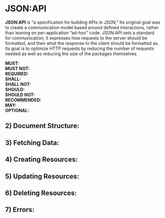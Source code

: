 # JSON:API

**JSON:API** is “a specification for building APIs in JSON,” Its original goal was
to create a communication model based around defined interactions, rather than 
leaning on per-application “ad-hoc” code. JSON:API sets a standard for communication;
it expresses how requests to the server should be formatted, and then what the 
response to the client should be formatted as. Its goal is to optimize HTTP requests
by reducing the number of requests needed as well as reducing the size of the 
packages themselves.

**MUST:**  
**MUST NOT:**  
**REQUIRED:**  
**SHALL:**  
**SHALL NOT:**  
**SHOULD:**  
**SHOULD NOT:**  
**RECOMMENDED:**  
**MAY:**  
**OPTIONAL:**

    
## 2) Document Structure:

## 3) Fetching Data: 

## 4) Creating Resources:

## 5) Updating Resources:

## 6) Deleting Resources:

## 7) Errors: